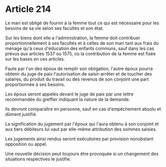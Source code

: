 # Article 214

<p>Le mari est obligé de fournir à la femme tout ce qui est nécessaire pour les besoins de sa vie selon ses facultés et son état.</p><p>Sur les biens dont elle a l'administration, la femme doit contribuer proportionnellement à ses facultés et à celles de son mari tant aux frais du ménage qu'à ceux d'éducation des enfants communs, sauf dans les cas prévus aux articles 1537 ou 1575, où la contribution de la femme est fixée sur les bases en ces articles.</p><p>Faute par l'un des époux de remplir son obligation, l'autre époux pourra obtenir du juge de paix l'autorisation de saisir-arrêter et de toucher des salaires, du produit du travail ou des revenus de son conjoint une part proportionnée à ses besoins.</p><p>Les époux seront appelés devant le juge de paix par une lettre recommandée du greffier indiquant la nature de la demande.</p><p>Ils devront comparaître en personne, sauf en cas d'empêchement absolu et dûment justifié.</p><p>La signification du jugement par l'époux qui l'aura obtenu à son conjoint et aux tiers débiteurs lui vaut par elle-même attribution des sommes saisies.</p><p>Les jugements ainsi rendus seront exécutoires par provision nonobstant opposition ou appel.</p><p>Une nouvelle décision peut toujours être provoquée si un changement des situations respectives le justifie.</p>